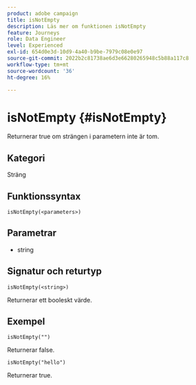 ```yaml
---
product: adobe campaign
title: isNotEmpty
description: Läs mer om funktionen isNotEmpty
feature: Journeys
role: Data Engineer
level: Experienced
exl-id: 654d0e3d-10d9-4a40-b9be-7979c08e0e97
source-git-commit: 2022b2c81738ae6d3e66280265948c5b88a117c8
workflow-type: tm+mt
source-wordcount: '36'
ht-degree: 16%

---
```


# isNotEmpty {#isNotEmpty}

Returnerar true om strängen i parametern inte är tom.

## Kategori

Sträng

## Funktionssyntax

`isNotEmpty(<parameters>)`

## Parametrar

* string

## Signatur och returtyp

`isNotEmpty(<string>)`

Returnerar ett booleskt värde.

## Exempel

`isNotEmpty("")`

Returnerar false.

`isNotEmpty("hello")`

Returnerar true.
